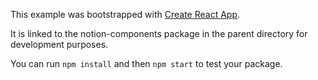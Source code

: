 This example was bootstrapped with [Create React App](https://github.com/facebook/create-react-app).

It is linked to the notion-components package in the parent directory for development purposes.

You can run `npm install` and then `npm start` to test your package.
